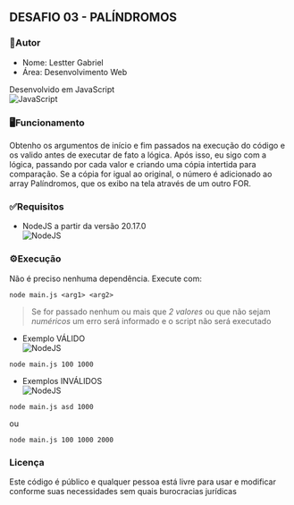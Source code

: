 ## DESAFIO 03 - PALÍNDROMOS

### 🙋Autor
- Nome: Lestter Gabriel
- Área: Desenvolvimento Web

Desenvolvido em JavaScript <br />
![JavaScript](https://img.shields.io/badge/javascript-%23323330.svg?style=for-the-badge&logo=javascript&logoColor=%23F7DF1E)


### 🖥️Funcionamento
Obtenho os argumentos de início e fim passados na execução do código e os valido antes de executar de fato a lógica.
Após isso, eu sigo com a lógica, passando por cada valor e criando uma cópia intertida para comparação. Se a cópia
for igual ao original, o número é adicionado ao array Palíndromos, que os exibo na tela através de um outro FOR.

### ✅Requisitos
- NodeJS a partir da versão 20.17.0 <br />
![NodeJS](https://img.shields.io/badge/node.js-6DA55F?style=for-the-badge&logo=node.js&logoColor=white)

### ⚙️Execução
Não é preciso nenhuma dependência. Execute com:
```shell
node main.js <arg1> <arg2>
```
>Se for passado nenhum ou mais que *2 valores* ou que não sejam *numéricos* um erro será informado e o script não será executado

- Exemplo VÁLIDO <br />
  ![NodeJS](https://img.shields.io/badge/Válido-00FF00?style=for-the-badge)

```shell
node main.js 100 1000
```


- Exemplos INVÁLIDOS<br />
  ![NodeJS](https://img.shields.io/badge/inválido-DC143C?style=for-the-badge)
```shell
node main.js asd 1000
```
ou
```shell
node main.js 100 1000 2000
```

### Licença
Este código é público e qualquer pessoa está livre para usar e modificar conforme suas necessidades sem quais burocracias jurídicas
